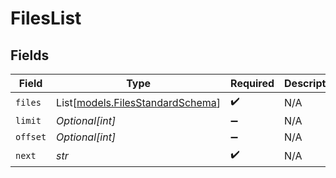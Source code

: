 # FilesList


## Fields

| Field                                                                | Type                                                                 | Required                                                             | Description                                                          |
| -------------------------------------------------------------------- | -------------------------------------------------------------------- | -------------------------------------------------------------------- | -------------------------------------------------------------------- |
| `files`                                                              | List[[models.FilesStandardSchema](../models/filesstandardschema.md)] | :heavy_check_mark:                                                   | N/A                                                                  |
| `limit`                                                              | *Optional[int]*                                                      | :heavy_minus_sign:                                                   | N/A                                                                  |
| `offset`                                                             | *Optional[int]*                                                      | :heavy_minus_sign:                                                   | N/A                                                                  |
| `next`                                                               | *str*                                                                | :heavy_check_mark:                                                   | N/A                                                                  |